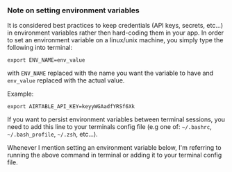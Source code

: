 ### Note on setting environment variables

It is considered best practices to keep credentials (API keys, secrets, etc...) in environment variables rather then hard-coding them in your app. In order to set an environment variable on a linux/unix machine, you simply type the following into terminal:

```
export ENV_NAME=env_value
```
with `ENV_NAME` replaced with the name you want the variable to have and  `env_value` replaced with the actual value.

Example:

```
export AIRTABLE_API_KEY=keyyWGAadfYRSf6Xk
```

If you want to persist environment variables between terminal sessions, you need to add this line to your terminals config file (e.g one of: `~/.bashrc`, `~/.bash_profile`, `~/.zsh`, etc...).

Whenever I mention setting an environment variable below, I'm referring to running the above command in terminal or adding it to your terminal config file.
